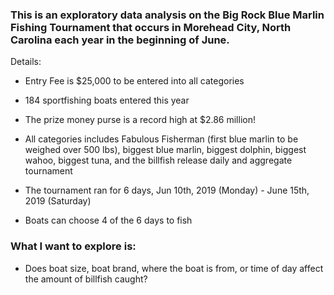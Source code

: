### This is an exploratory data analysis on the Big Rock Blue Marlin Fishing Tournament that occurs in Morehead City, North Carolina each year in the beginning of June.

Details:

- Entry Fee is $25,000 to be entered into all categories

- 184 sportfishing boats entered this year

- The prize money purse is a record high at $2.86 million!

- All categories includes Fabulous Fisherman (first blue marlin to be weighed over 500 lbs), biggest blue marlin, biggest dolphin, biggest wahoo, biggest tuna, and the billfish release daily and aggregate tournament

- The tournament ran for 6 days, Jun 10th, 2019 (Monday) - June 15th, 2019 (Saturday)

- Boats can choose 4 of the 6 days to fish

### What I want to explore is:

- Does boat size, boat brand, where the boat is from, or time of day affect the amount of billfish caught?
